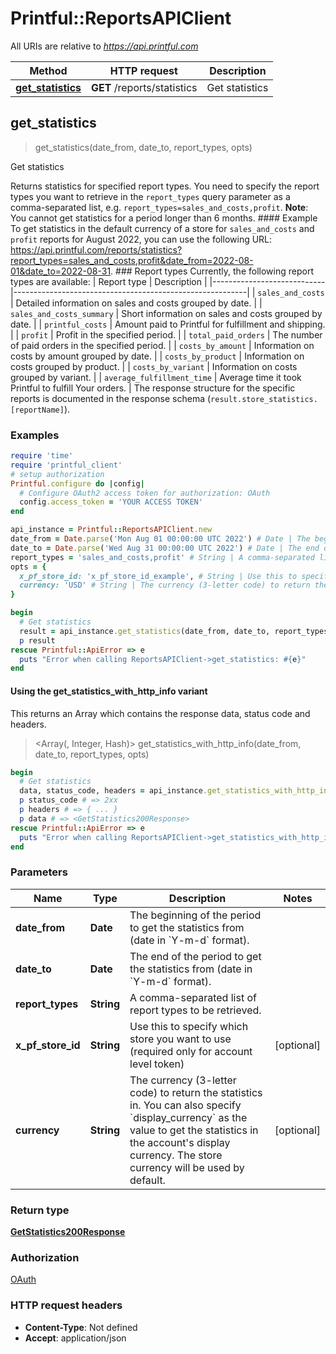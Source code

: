 # Printful::ReportsAPIClient

All URIs are relative to *https://api.printful.com*

| Method | HTTP request | Description |
| ------ | ------------ | ----------- |
| [**get_statistics**](ReportsAPIClient.md#get_statistics) | **GET** /reports/statistics | Get statistics |


## get_statistics

> <GetStatistics200Response> get_statistics(date_from, date_to, report_types, opts)

Get statistics

Returns statistics for specified report types.  You need to specify the report types you want to retrieve in the `report_types` query parameter as a comma-separated list, e.g. `report_types=sales_and_costs,profit`.  **Note**: You cannot get statistics for a period longer than 6 months.  #### Example  To get statistics in the default currency of a store for `sales_and_costs` and `profit` reports for August 2022, you can use the following URL: https://api.printful.com/reports/statistics?report_types=sales_and_costs,profit&date_from=2022-08-01&date_to=2022-08-31.  ### Report types  Currently, the following report types are available:  | Report type                | Description                                              | |----------------------------|----------------------------------------------------------| | `sales_and_costs`          | Detailed information on sales and costs grouped by date. | | `sales_and_costs_summary`  | Short information on sales and costs grouped by date.    | | `printful_costs`           | Amount paid to Printful for fulfillment and shipping.    | | `profit`                   | Profit in the specified period.                          | | `total_paid_orders`        | The number of paid orders in the specified period.       | | `costs_by_amount`          | Information on costs by amount grouped by date.          | | `costs_by_product`         | Information on costs grouped by product.                 | | `costs_by_variant`         | Information on costs grouped by variant.                 | | `average_fulfillment_time` | Average time it took Printful to fulfill Your orders.    |  The response structure for the specific reports is documented in the response schema (`result.store_statistics.[reportName]`). 

### Examples

```ruby
require 'time'
require 'printful_client'
# setup authorization
Printful.configure do |config|
  # Configure OAuth2 access token for authorization: OAuth
  config.access_token = 'YOUR ACCESS TOKEN'
end

api_instance = Printful::ReportsAPIClient.new
date_from = Date.parse('Mon Aug 01 00:00:00 UTC 2022') # Date | The beginning of the period to get the statistics from (date in `Y-m-d` format).
date_to = Date.parse('Wed Aug 31 00:00:00 UTC 2022') # Date | The end of the period to get the statistics from (date in `Y-m-d` format).
report_types = 'sales_and_costs,profit' # String | A comma-separated list of report types to be retrieved.
opts = {
  x_pf_store_id: 'x_pf_store_id_example', # String | Use this to specify which store you want to use (required only for account level token)
  currency: 'USD' # String | The currency (3-letter code) to return the statistics in. You can also specify `display_currency` as the value to get the statistics in the account's display currency. The store currency will be used by default.
}

begin
  # Get statistics
  result = api_instance.get_statistics(date_from, date_to, report_types, opts)
  p result
rescue Printful::ApiError => e
  puts "Error when calling ReportsAPIClient->get_statistics: #{e}"
end
```

#### Using the get_statistics_with_http_info variant

This returns an Array which contains the response data, status code and headers.

> <Array(<GetStatistics200Response>, Integer, Hash)> get_statistics_with_http_info(date_from, date_to, report_types, opts)

```ruby
begin
  # Get statistics
  data, status_code, headers = api_instance.get_statistics_with_http_info(date_from, date_to, report_types, opts)
  p status_code # => 2xx
  p headers # => { ... }
  p data # => <GetStatistics200Response>
rescue Printful::ApiError => e
  puts "Error when calling ReportsAPIClient->get_statistics_with_http_info: #{e}"
end
```

### Parameters

| Name | Type | Description | Notes |
| ---- | ---- | ----------- | ----- |
| **date_from** | **Date** | The beginning of the period to get the statistics from (date in &#x60;Y-m-d&#x60; format). |  |
| **date_to** | **Date** | The end of the period to get the statistics from (date in &#x60;Y-m-d&#x60; format). |  |
| **report_types** | **String** | A comma-separated list of report types to be retrieved. |  |
| **x_pf_store_id** | **String** | Use this to specify which store you want to use (required only for account level token) | [optional] |
| **currency** | **String** | The currency (3-letter code) to return the statistics in. You can also specify &#x60;display_currency&#x60; as the value to get the statistics in the account&#39;s display currency. The store currency will be used by default. | [optional] |

### Return type

[**GetStatistics200Response**](GetStatistics200Response.md)

### Authorization

[OAuth](../README.md#OAuth)

### HTTP request headers

- **Content-Type**: Not defined
- **Accept**: application/json

